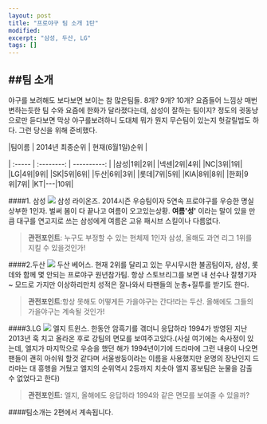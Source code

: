 ```yaml
---
layout: post
title: "프로야구 팀 소개 1탄" 
modified:
excerpt: "삼성, 두산, LG"
tags: []
---
```

##팀 소개
---

야구를 보려해도 보다보면 보이는 참 많은팀들. 8개? 9개? 10개? 요즘들어 느낌상 매번 변하는듯한 팀 수와 요즘에 한화가 달라졌다는데, 삼성이 잘하는 팀이지? 정도의 귓동냥으로만 듣다보면 막상 야구를보려하니 도대체 뭐가 뭔지 무슨팀이 있는지 헛갈릴법도 하다. 그런 당신을 위해 준비했다.

|팀이름 | 2014년 최종순위 | 현재(6월1일)순위 |

| :-----  | :--------: | ----------: |
|삼성|1위|2위|
|넥센|2위|4위|
|NC|3위|1위|
|LG|4위|9위|
|SK|5위|6위|
|두산|6위|3위|
|롯데|7위|5위|
|KIA|8위|8위|
|한화|9위|7위|
|KT|---|10위|

####1. 삼성
![](//upload.namu.wiki/upload/samsung_lions.png)
삼성 라이온즈. 2014시즌 우승팀이자 5연속 프로야구를 우승한 명실상부한 1인자. 벌써 봄이 다 끝나고 여름이 오고있는상황. **여름'성'** 이라는 말이 있을 만큼 대구를 연고지로 쓰는 삼성에게 여름은 고유 패시브 스킬이나 다름없다. 

>**관전포인트**: 누구도 부정할 수 있는 현체제 1인자 삼성, 올해도 과연 리그 1위를 지킬 수 있을것인가!

####2.두산
![](//upload.namu.wiki/upload/doosan_bears.png)
두산 베어스. 현재 2위를 달리고 있는 무시무시한 불곰팀이자, 삼성, 롯데와 함께 몇 안되는 프로야구 원년참가팀. 항상 스토브리그를 보면 내 선수나 잘챙기자~ 모드로 가지만 이상하리만치 성적은 잘나와서 타팬들의 눈총+질투를 받기도 한다. 

>**관전포인트**:항상 못해도 어떻게든 가을야구는 간다!라는 두산. 올해에도 그들의 가을야구는 계속될 것인가!

####3.LG
![](//upload.namu.wiki/upload/lg_twins.png)
엘지 트윈스. 한동안 암흑기를 겪더니 응답하라 1994가 방영된 지난 2013년 훅 치고 올라온 후로 강팀의 면모를 보여주고있다.(사실 여기에는 속사정이 있는데, 엘지가 마지막으로 우승을 했던 해가 1994년이기에 드라마에 그런 내용이 나오면 팬들이 괜히 아쉬워 할것 같다며 서울쌍둥이라는 이름을 사용했지만 운명의 장난인지 드라마는 대 흥행을 거뒀고 엘지의 순위역시 2등까지 치솟아 엘지 홍보팀은 눈물을 감출 수 없었다고 한다)

>**관전포인트:** 엘지, 올해에도 응답하라 1994와 같은 면모를 보여줄 수 있을까?

####팀소개는 2편에서 계속됩니다.

